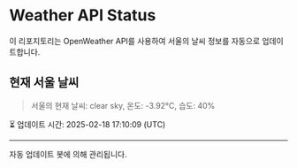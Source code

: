 
# Weather API Status

이 리포지토리는 OpenWeather API를 사용하여 서울의 날씨 정보를 자동으로 업데이트합니다.

## 현재 서울 날씨
> 서울의 현재 날씨: clear sky, 온도: -3.92°C, 습도: 40%

⏳ 업데이트 시간: 2025-02-18 17:10:09 (UTC)

---
자동 업데이트 봇에 의해 관리됩니다.
